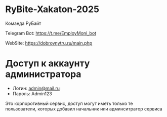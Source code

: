 # RyBite-Xakaton-2025
Команда РуБайт

Telegram Bot: https://t.me/EmployMoni_bot

WebSite: https://dobrovnytru.ru/main.php

# Доступ к аккаунту администратора
- Логин: admin@mail.ru
- Пароль: Admin123

Это корпоротивный сервис, доступ могут иметь только те пользователи, которых добавил начальник или админситратор сервиса
